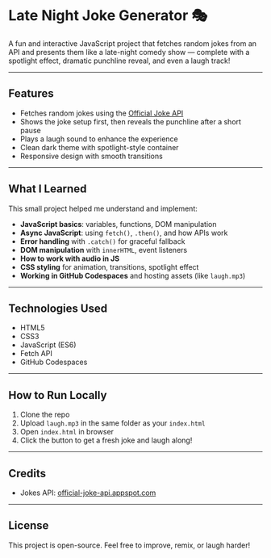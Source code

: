 # Late Night Joke Generator 🎭  

A fun and interactive JavaScript project that fetches random jokes from an API and presents them like a late-night comedy show — complete with a spotlight effect, dramatic punchline reveal, and even a laugh track!

---

## **Features**
- Fetches random jokes using the [Official Joke API](https://official-joke-api.appspot.com)
- Shows the joke setup first, then reveals the punchline after a short pause
- Plays a laugh sound to enhance the experience
- Clean dark theme with spotlight-style container
- Responsive design with smooth transitions

---

## **What I Learned**
This small project helped me understand and implement:
- **JavaScript basics**: variables, functions, DOM manipulation
- **Async JavaScript**: using `fetch()`, `.then()`, and how APIs work
- **Error handling** with `.catch()` for graceful fallback
- **DOM manipulation** with `innerHTML`, event listeners
- **How to work with audio in JS**
- **CSS styling** for animation, transitions, spotlight effect
- **Working in GitHub Codespaces** and hosting assets (like `laugh.mp3`)

---

## **Technologies Used**
- HTML5
- CSS3
- JavaScript (ES6)
- Fetch API
- GitHub Codespaces

---

## **How to Run Locally**
1. Clone the repo  
2. Upload `laugh.mp3` in the same folder as your `index.html`  
3. Open `index.html` in browser  
4. Click the button to get a fresh joke and laugh along!

---

## **Credits**
- Jokes API: [official-joke-api.appspot.com](https://official-joke-api.appspot.com)

---

## **License**
This project is open-source. Feel free to improve, remix, or laugh harder!

